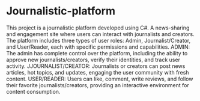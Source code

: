 # Journalistic-platform
This project is a journalistic platform developed using C#. A news-sharing and engagement site where users can interact with journalists and creators. The platform includes three types of user roles: Admin, Journalist/Creator, and User/Reader, each with specific permissions and capabilities.
ADMIN: The admin has complete control over the platform, including the ability to approve new journalists/creators, verify their identities, and track user activity.
JJOURNALIST/CREATOR: Journalists or creators can post news articles, hot topics, and updates, engaging the user community with fresh content.
USER/READER: Users can like, comment, write reviews, and follow their favorite journalists/creators, providing an interactive environment for content consumption.
